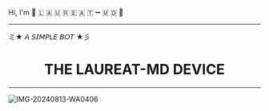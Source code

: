Hi, I'm 🎊  🇱  🇦  🇺  🇷  🇪  🇦  🇹 ➖ 🇲  🇩 🤟

***
ミ★ 𝘈 𝘚𝘐𝘔𝘗𝘓𝘌 𝘉𝘖𝘛 ★彡

<h1 align="center"> THE LAUREAT-MD DEVICE </h1>
<p align="center">  
  
***
  
![IMG-20240813-WA0406](https://github.com/user-attachments/assets/32af4af6-2fe8-42bd-be2e-f06cbc755f66)

###
